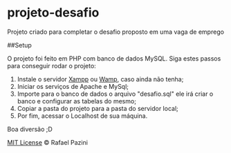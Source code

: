 # projeto-desafio
Projeto criado para completar o desafio proposto em uma vaga de emprego

##Setup

O projeto foi feito em PHP com banco de dados MySQL. Siga estes passos para conseguir rodar o projeto:
  1. Instale o servidor [Xampp](https://www.apachefriends.org/index.html) ou [Wamp](http://www.wampserver.com/en/),  caso ainda não tenha;
  2. Iniciar os serviços de Apache e MySql;
  3. Importe para o banco de dados o arquivo "desafio.sql" ele irá criar o banco e configurar as tabelas do mesmo;
  4. Copiar a pasta do projeto para a pasta do servidor local;
  5. Por fim, acessar o Localhost de sua máquina.
  
  
  Boa diversão ;D
  
  
  
  [MIT License](http://rflpazini.mit-license.org) :copyright: Rafael Pazini
  
